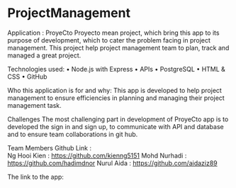 # ProjectManagement


Application : 
ProyeCto 
Proyecto mean project, which bring this app to its purpose of development, which to cater the problem facing in project management. This project help project management team to plan, track and managed a great project.

 
Technologies used:
•	Node.js with Express
•	APIs
•	PostgreSQL
•	HTML & CSS
•	GitHub


Who this application is for and why:
This app is developed to help project management to ensure efficiencies in planning and managing their project management task. 


Challenges
The most challenging part in development of ProyeCto app is to developed the sign in and sign up, to communicate with API and database and to ensure team collaborations in git hub. 

Team Members Github Link : <br>
Ng Hooi Kien : https://github.com/kienng5151
Mohd Nurhadi : https://github.com/hadimdnor
Nurul Aida   : https://github.com/aidaziz89



The link to the app: 
